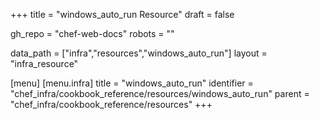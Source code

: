 +++
title = "windows_auto_run Resource"
draft = false

gh_repo = "chef-web-docs"
robots = ""

data_path = ["infra","resources","windows_auto_run"]
layout = "infra_resource"


[menu]
  [menu.infra]
    title = "windows_auto_run"
    identifier = "chef_infra/cookbook_reference/resources/windows_auto_run"
    parent = "chef_infra/cookbook_reference/resources"
+++

<!-- The contents of this page are automatically generated from the windows_auto_run.yaml file in the data directory. -->
<!-- To suggest a change, edit the https://github.com/chef/chef/blob/master/lib/chef/resource/windows_auto_run.rb file
      and submit a pull request to the https://github.com/chef/chef repository. -->

